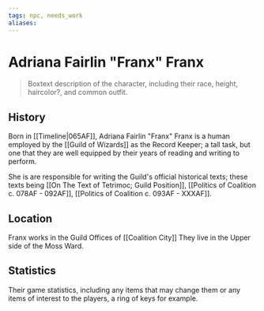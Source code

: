 ```yaml
---
tags: npc, needs_work
aliases:
---
```

# Adriana Fairlin "Franx" Franx

> Boxtext description of the character, including their race, height, haircolor?, and common outfit.

## History
Born in [[Timeline|065AF]], Adriana Fairlin "Franx" Franx is a human employed by the [[Guild of Wizards]] as the Record Keeper; a tall task, but one that they are well equipped by their years of reading and writing to perform.

She is are responsible for writing the Guild's official historical texts; these texts being [[On The Text of Tetrimoc; Guild Position]], [[Politics of Coalition c. 078AF - 092AF]], [[Politics of Coalition c. 093AF - XXXAF]].

## Location
Franx works in the Guild Offices of [[Coalition City]]
They live in the Upper side of the Moss Ward.

## Statistics
Their game statistics, including any items that may change them or any items of interest to the players, a ring of keys for example.